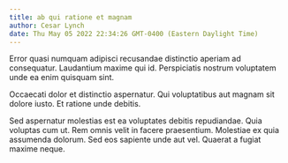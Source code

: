 ```yaml
---
title: ab qui ratione et magnam
author: Cesar Lynch
date: Thu May 05 2022 22:34:26 GMT-0400 (Eastern Daylight Time)
---
```

Error quasi numquam adipisci recusandae distinctio aperiam ad consequatur. Laudantium maxime qui id. Perspiciatis nostrum voluptatem unde ea enim quisquam sint.

 Occaecati dolor et distinctio aspernatur. Qui voluptatibus aut magnam sit dolore iusto. Et ratione unde debitis.

 Sed aspernatur molestias est ea voluptates debitis repudiandae. Quia voluptas cum ut. Rem omnis velit in facere praesentium. Molestiae ex quia assumenda dolorum. Sed eos sapiente unde aut vel. Quaerat a fugiat maxime neque.